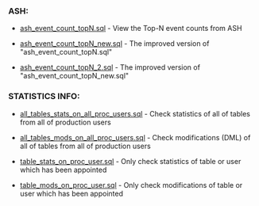 ### ASH:

+ [ash_event_count_topN.sql](https://github.com/guestart/oracle-sql-libs/blob/master/ash_event_count_topN.sql) - View the Top-N event counts from ASH

+ [ash_event_count_topN_new.sql](https://github.com/guestart/oracle-sql-libs/blob/master/ash_event_count_topN_new.sql) - The improved version of "ash_event_count_topN.sql"

+ [ash_event_count_topN_2.sql](https://github.com/guestart/oracle-sql-libs/blob/master/ash_event_count_topN_2.sql) - The improved version of "ash_event_count_topN_new.sql" 

### STATISTICS INFO:

+ [all_tables_stats_on_all_proc_users.sql](https://github.com/guestart/oracle-sql-libs/blob/master/all_tables_stats_on_all_proc_users.sql) - Check statistics of all of tables from all of production users

+ [all_tables_mods_on_all_proc_users.sql](https://github.com/guestart/oracle-sql-libs/blob/master/all_tables_mods_on_all_proc_users.sql) - Check modifications (DML) of all of tables from all of production users

+ [table_stats_on_proc_user.sql](https://github.com/guestart/oracle-sql-libs/blob/master/table_stats_on_proc_user.sql) - Only check statistics of table or user which has been appointed

+ [table_mods_on_proc_user.sql](https://github.com/guestart/oracle-sql-libs/blob/master/table_mods_on_proc_user.sql) - Only check modifications of table or user which has been appointed
